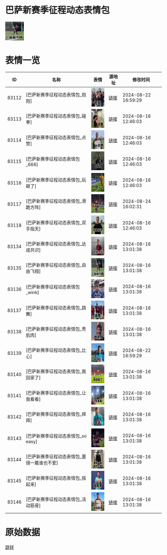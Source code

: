 # 巴萨新赛季征程动态表情包

<img src="./cover.png" height="60" alt="cover" />

# 表情一览

|ID|名称|表情|源地址|修改时间|
|----|----|----|----|----|
|83112|[巴萨新赛季征程动态表情包_抱抱]|<img src="./pic/083112_%5B巴萨新赛季征程动态表情包_抱抱%5D.gif" height="60" alt="抱抱"/>|[链接](https://i0.hdslb.com/bfs/emote/34e35a6f683528dc6a5103972351c3e88dd8a6e1.gif)|2024-08-22 16:59:29|
|83113|[巴萨新赛季征程动态表情包_碰拳]|<img src="./pic/083113_%5B巴萨新赛季征程动态表情包_碰拳%5D.gif" height="60" alt="碰拳"/>|[链接](https://i0.hdslb.com/bfs/emote/bd8c096cad3c0e955db1a1419eb4fd7d91d06c64.gif)|2024-08-16 12:46:03|
|83114|[巴萨新赛季征程动态表情包_点赞]|<img src="./pic/083114_%5B巴萨新赛季征程动态表情包_点赞%5D.gif" height="60" alt="点赞"/>|[链接](https://i0.hdslb.com/bfs/emote/d76da8668d59d0dace167a98c36f7bf8d4139d5d.gif)|2024-08-16 12:46:03|
|83115|[巴萨新赛季征程动态表情包_666]|<img src="./pic/083115_%5B巴萨新赛季征程动态表情包_666%5D.gif" height="60" alt="666"/>|[链接](https://i0.hdslb.com/bfs/emote/dd156ce680ab172df1c6796b6cf42f39b21810e3.gif)|2024-08-16 12:46:03|
|83116|[巴萨新赛季征程动态表情包_玩砸了]|<img src="./pic/083116_%5B巴萨新赛季征程动态表情包_玩砸了%5D.gif" height="60" alt="玩砸了"/>|[链接](https://i0.hdslb.com/bfs/emote/d40226a8e6d38ad9352f201edfc44e0a49701228.gif)|2024-08-16 12:46:03|
|83117|[巴萨新赛季征程动态表情包_滑跪方阵]|<img src="./pic/083117_%5B巴萨新赛季征程动态表情包_滑跪方阵%5D.gif" height="60" alt="滑跪方阵"/>|[链接](https://i0.hdslb.com/bfs/emote/8cddc8e0a4842527c428d638914aa0a210b94e22.gif)|2024-08-24 16:02:31|
|83118|[巴萨新赛季征程动态表情包_双手指天]|<img src="./pic/083118_%5B巴萨新赛季征程动态表情包_双手指天%5D.gif" height="60" alt="双手指天"/>|[链接](https://i0.hdslb.com/bfs/emote/f1ea4a234d55ce9c5c2ffa8e9240a46d41d822dc.gif)|2024-08-16 12:46:03|
|83134|[巴萨新赛季征程动态表情包_达成共识]|<img src="./pic/083134_%5B巴萨新赛季征程动态表情包_达成共识%5D.gif" height="60" alt="达成共识"/>|[链接](https://i0.hdslb.com/bfs/emote/ad4da9bc73413cad610df607da34cba4621027aa.gif)|2024-08-16 13:01:38|
|83135|[巴萨新赛季征程动态表情包_自由飞翔]|<img src="./pic/083135_%5B巴萨新赛季征程动态表情包_自由飞翔%5D.gif" height="60" alt="自由飞翔"/>|[链接](https://i0.hdslb.com/bfs/emote/dbbfb5d5cfa201fd2e0659a728eca5c76ba5a432.gif)|2024-08-16 13:01:38|
|83136|[巴萨新赛季征程动态表情包_wink]|<img src="./pic/083136_%5B巴萨新赛季征程动态表情包_wink%5D.gif" height="60" alt="wink"/>|[链接](https://i0.hdslb.com/bfs/emote/95a03af0a920f16be74d6487c6a1653a8ae64f7d.gif)|2024-08-16 13:01:38|
|83137|[巴萨新赛季征程动态表情包_跳舞]|<img src="./pic/083137_%5B巴萨新赛季征程动态表情包_跳舞%5D.gif" height="60" alt="跳舞"/>|[链接](https://i0.hdslb.com/bfs/emote/a4533116be6360f18937912c800d8b455803c7e7.gif)|2024-08-16 13:01:38|
|83138|[巴萨新赛季征程动态表情包_秀肌肉]|<img src="./pic/083138_%5B巴萨新赛季征程动态表情包_秀肌肉%5D.gif" height="60" alt="秀肌肉"/>|[链接](https://i0.hdslb.com/bfs/emote/413f53453dd9b264644cbb972e4b0718f5f63e3f.gif)|2024-08-16 13:01:38|
|83139|[巴萨新赛季征程动态表情包_比心]|<img src="./pic/083139_%5B巴萨新赛季征程动态表情包_比心%5D.gif" height="60" alt="比心"/>|[链接](https://i0.hdslb.com/bfs/emote/25c87f3ba4bb012a4a80d7fdd54176e8f1bfbad9.gif)|2024-08-22 16:59:29|
|83140|[巴萨新赛季征程动态表情包_我回家了]|<img src="./pic/083140_%5B巴萨新赛季征程动态表情包_我回家了%5D.gif" height="60" alt="我回家了"/>|[链接](https://i0.hdslb.com/bfs/emote/38a72d73a4778f479057cec77f6e6582ce46d6f1.gif)|2024-08-16 13:01:38|
|83141|[巴萨新赛季征程动态表情包_让我看看]|<img src="./pic/083141_%5B巴萨新赛季征程动态表情包_让我看看%5D.gif" height="60" alt="让我看看"/>|[链接](https://i0.hdslb.com/bfs/emote/173338c3d091e33f08616c933a273d1012a9f92b.gif)|2024-08-16 13:01:38|
|83142|[巴萨新赛季征程动态表情包_拜拜]|<img src="./pic/083142_%5B巴萨新赛季征程动态表情包_拜拜%5D.gif" height="60" alt="拜拜"/>|[链接](https://i0.hdslb.com/bfs/emote/524937d48865d77d9d1c728e6760688dedaf9ff2.gif)|2024-08-16 13:01:38|
|83143|[巴萨新赛季征程动态表情包_so easy]|<img src="./pic/083143_%5B巴萨新赛季征程动态表情包_so easy%5D.gif" height="60" alt="so easy"/>|[链接](https://i0.hdslb.com/bfs/emote/87afeffc123e9a389d589bda9331a307a95d1ebe.gif)|2024-08-16 13:01:38|
|83144|[巴萨新赛季征程动态表情包_墨镜一戴谁也不爱]|<img src="./pic/083144_%5B巴萨新赛季征程动态表情包_墨镜一戴谁也不爱%5D.gif" height="60" alt="墨镜一戴谁也不爱"/>|[链接](https://i0.hdslb.com/bfs/emote/9e1278e36814b0d310779f67d7d9e2d59c8058b1.gif)|2024-08-16 13:01:38|
|83145|[巴萨新赛季征程动态表情包_摇起来]|<img src="./pic/083145_%5B巴萨新赛季征程动态表情包_摇起来%5D.gif" height="60" alt="摇起来"/>|[链接](https://i0.hdslb.com/bfs/emote/ab56692d7067725f2f9d239fc2802247df0dd052.gif)|2024-08-16 13:01:38|
|83146|[巴萨新赛季征程动态表情包_活动筋骨]|<img src="./pic/083146_%5B巴萨新赛季征程动态表情包_活动筋骨%5D.gif" height="60" alt="活动筋骨"/>|[链接](https://i0.hdslb.com/bfs/emote/87d2838fa7b7be339796b29a390faa58689a8aec.gif)|2024-08-16 13:01:38|

# 原始数据

[跳转](./raw.json)

